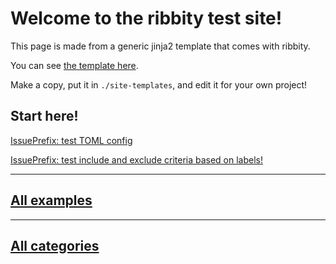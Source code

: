 

# Welcome to the ribbity test site!

This page is made from a generic jinja2 template that comes with ribbity.

You can see [the template here](https://github.com/ctb/ribbity/blob/main/ribbity/templates/index.md).

Make a copy, put it in `./site-templates`, and edit it for your own project!

## Start here!




[IssuePrefix: test TOML config](3-test-toml-config.md)





[IssuePrefix: test include and exclude criteria based on labels!](13-test-include-and-exclude-criteria-based-on-labels.md)


















---

## [All examples](examples.md)

---

## [All categories](labels.md)
